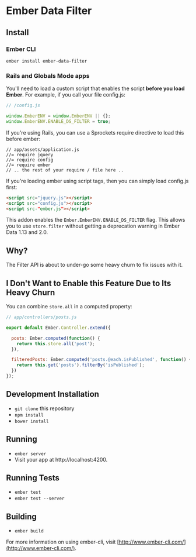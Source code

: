 # Ember Data Filter

## Install

### Ember CLI

`ember install ember-data-filter`

### Rails and Globals Mode apps

You'll need to load a custom script that enables the script **before you
load Ember**. For example, if you call your file config.js:

```js
// /config.js

window.EmberENV = window.EmberENV || {};
window.EmberENV.ENABLE_DS_FILTER = true;
```

If you're using Rails, you can use a Sprockets require directive to load
this before ember:

```
// app/assets/application.js
//= require jquery
//= require config
//= require ember
// .. the rest of your require / file here ..
```

If you're loading ember using script tags, then you can simply load
config.js first:

```html
<script src="jquery.js"></script>
<script src="config.js"></script>
<script src-"ember.js"></script>
```


This addon enables the `Ember.EmberENV.ENABLE_DS_FILTER` flag. This
allows you to use `store.filter` without getting a deprecation warning
in Ember Data 1.13 and 2.0.

## Why?

The Filter API is about to under-go some heavy churn to fix issues with
it.

## I Don't Want to Enable this Feature Due to Its Heavy Churn

You can combine `store.all` in a computed property:

```js
// app/controllers/posts.js

export default Ember.Controller.extend({

  posts: Ember.computed(function() {
    return this.store.all('post');
  }),

  filteredPosts: Ember.computed('posts.@each.isPublished', function() {
    return this.get('posts').filterBy('isPublished');
  })
});
```

## Development Installation

* `git clone` this repository
* `npm install`
* `bower install`

## Running

* `ember server`
* Visit your app at http://localhost:4200.

## Running Tests

* `ember test`
* `ember test --server`

## Building

* `ember build`

For more information on using ember-cli, visit [http://www.ember-cli.com/](http://www.ember-cli.com/).
